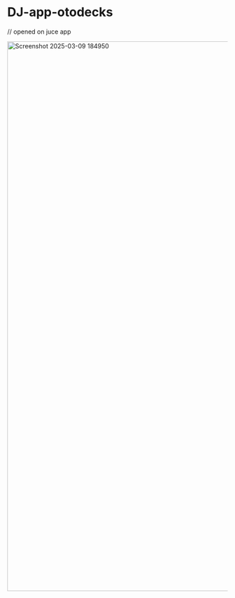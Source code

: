 # DJ-app-otodecks
// opened on juce app

<img width="1598" height="1256" alt="Screenshot 2025-03-09 184950" src="https://github.com/user-attachments/assets/fea4aa46-9728-42cb-9f40-a888cb629506" />

